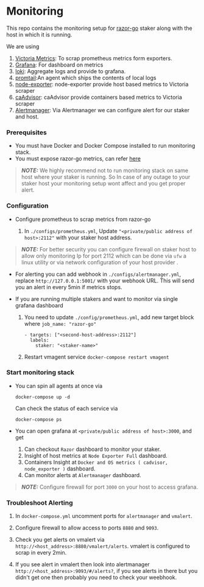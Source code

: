 # Monitoring

This repo contains the monitoring setup for [razor-go](https://github.com/razor-network/razor-go) staker along with the host in which it is running.


We are using
1. [Victoria Metrics](https://victoriametrics.com/): To scrap prometheus metrics form exporters.
2. [Grafana](https://grafana.com/): For dashboard on metrics
3. [loki](https://grafana.com/oss/loki/): Aggregate logs and provide to grafana.
4. [promtail](https://grafana.com/docs/loki/latest/clients/promtail/):An agent which ships the contents of local logs
5. [node-exporter](https://prometheus.io/docs/guides/node-exporter/): node-exporter provide host based metrics to Victoria scraper
6. [caAdvisor](https://prometheus.io/docs/guides/cadvisor/): caAdvisor provide containers based metrics to Victoria scraper
7. [Alertmanager](https://github.com/prometheus/alertmanager.git): Via Alertmanager we can configure alert for our staker and host.


### Prerequisites 

- You must have Docker and Docker Compose installed to run monitoring stack.
- You must expose razor-go metrics, can refer [here](https://github.com/razor-network/razor-go/tree/v1-audit#expose-metrics) 



>**_NOTE:_**  We highly recommend not to run monitoring stack on same host where your staker is running. So In case of any outage to your staker host your monitoring setup wont affect and you get proper alert.



### Configuration 

- Configure prometheus to scrap metrics from razor-go
    
    1. In `./configs/prometheus.yml`, Update `"<private/public address of host>:2112"` with your staker host address.

>**_NOTE:_** For better security you can configure firewall on staker host to allow only monitoring Ip for port 2112 which can be done via `ufw` a linux utility or via network configuration of your host provider .

- For alerting you can add webhook in `./configs/alertmanager.yml`, replace `http://127.0.0.1:5001/` with your webhook URL. This will send you an alert in every 5min if metrics stops.

- If you are running multiple stakers and want to monitor via single grafana dashboard
    
    1. You need to update `./config/prometheus.yml`, add new target block where `job_name: "razor-go"`
        ```
        - targets: ["<second-host-address>:2112"]
          labels:
            staker: "<staker-name>"
        ```
    2. Restart vmagent service `docker-compose restart vmagent`
### Start monitoring stack
-  You can spin all agents at once via 
        
    ```
    docker-compose up -d
    ``` 
    Can check the status of each service via
    ```
    docker-compose ps
    ```

- You can open grafana at `<private/public address of host>:3000`, and get 
    1. Can checkout `Razor` dashboard to monitor your staker.
    2. Insight of host metrics at `Node Exporter Full` dashboard.
    3. Containers Insight at `Docker and OS metrics ( cadvisor, node_exporter )` dashboard.
    4. Can monitor alerts at `Alertmanager` dashboard.
    
>**_NOTE:_** Configure firewall for port `3000` on your host to access grafana.

### Troubleshoot Alerting

1. In `docker-compose.yml` uncomment ports for `alertmanager` and `vmalert`.
2. Configure firewall to allow access to ports `8880` and `9093`.

3. Check you get alerts on vmalert via `http://<host_address>:8880/vmalert/alerts`. vmalert is configured to scrap in every 2min. 

4. If you see alert in vmalert then look into alertmanager `http://<host_address>:9093/#/alerts?`, if you see alerts in there but you didn't get one then probably you need to check your weebhook.